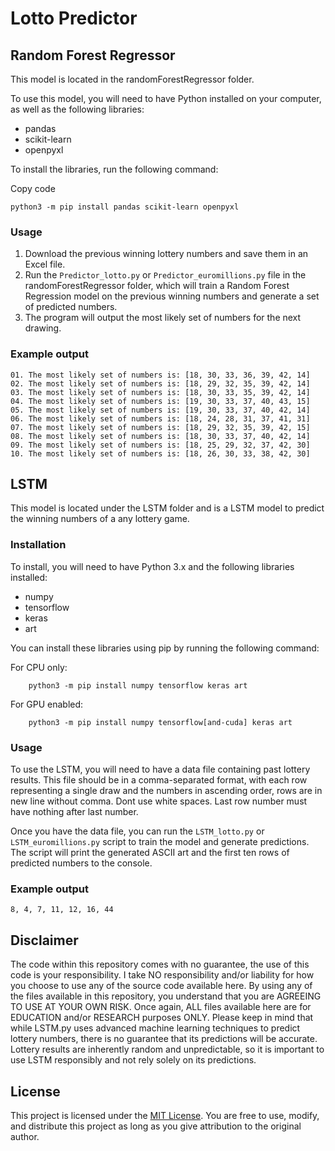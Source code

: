 
# Lotto Predictor

## Random Forest Regressor

This model is located in the randomForestRegressor folder.

To use this model, you will need to have Python installed on your computer, as well as the following libraries:

-   pandas
-   scikit-learn
-   openpyxl

To install the libraries, run the following command:

Copy code

`python3 -m pip install pandas scikit-learn openpyxl` 

### Usage

1.  Download the previous winning lottery numbers and save them in an Excel file.
2.  Run the `Predictor_lotto.py` or `Predictor_euromillions.py` file in the randomForestRegressor folder, which will train a Random Forest Regression model on the previous winning numbers and generate a set of predicted numbers.
3.  The program will output the most likely set of numbers for the next drawing.

### Example output

```
01. The most likely set of numbers is: [18, 30, 33, 36, 39, 42, 14]
02. The most likely set of numbers is: [18, 29, 32, 35, 39, 42, 14]
03. The most likely set of numbers is: [18, 30, 33, 35, 39, 42, 14]
04. The most likely set of numbers is: [19, 30, 33, 37, 40, 43, 15]
05. The most likely set of numbers is: [19, 30, 33, 37, 40, 42, 14]
06. The most likely set of numbers is: [18, 24, 28, 31, 37, 41, 31]
07. The most likely set of numbers is: [18, 29, 32, 35, 39, 42, 15]
08. The most likely set of numbers is: [18, 30, 33, 37, 40, 42, 14]
09. The most likely set of numbers is: [18, 25, 29, 32, 37, 42, 30]
10. The most likely set of numbers is: [18, 26, 30, 33, 38, 42, 30]
```

## LSTM

This model is located under the LSTM folder and is a LSTM model to predict the winning numbers of a any lottery game.

### Installation

To install, you will need to have Python 3.x and the following libraries installed:
- numpy
- tensorflow
- keras
- art

You can install these libraries using pip by running the following command:

For CPU only: 
```
    python3 -m pip install numpy tensorflow keras art
```

For GPU enabled:

```
    python3 -m pip install numpy tensorflow[and-cuda] keras art
```

### Usage

To use the LSTM, you will need to have a data file containing past lottery results. This file should be in a comma-separated format, with each row representing a single draw and the numbers in ascending order, rows are in new line without comma. Dont use white spaces. Last row number must have nothing after last number.

Once you have the data file, you can run the `LSTM_lotto.py` or `LSTM_euromillions.py` script to train the model and generate predictions. The script will print the generated ASCII art and the first ten rows of predicted numbers to the console.

### Example output

```
8, 4, 7, 11, 12, 16, 44
```

## Disclaimer

The code within this repository comes with no guarantee, the use of this code is your responsibility. I take NO responsibility and/or liability for how you choose to use any of the source code available here. By using any of the files available in this repository, you understand that you are AGREEING TO USE AT YOUR OWN RISK. Once again, ALL files available here are for EDUCATION and/or RESEARCH purposes ONLY.
Please keep in mind that while LSTM.py uses advanced machine learning techniques to predict lottery numbers, there is no guarantee that its predictions will be accurate. Lottery results are inherently random and unpredictable, so it is important to use LSTM responsibly and not rely solely on its predictions.

## License

This project is licensed under the [MIT License](https://opensource.org/licenses/MIT). You are free to use, modify, and distribute this project as long as you give attribution to the original author.
